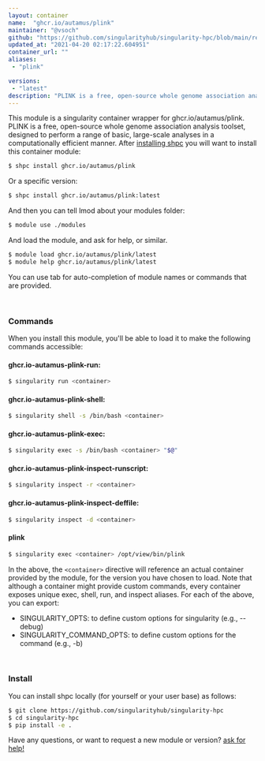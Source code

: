 ```yaml
---
layout: container
name:  "ghcr.io/autamus/plink"
maintainer: "@vsoch"
github: "https://github.com/singularityhub/singularity-hpc/blob/main/registry/ghcr.io/autamus/plink/container.yaml"
updated_at: "2021-04-20 02:17:22.604951"
container_url: ""
aliases:
 - "plink"

versions:
 - "latest"
description: "PLINK is a free, open-source whole genome association analysis toolset, designed to perform a range of basic, large-scale analyses in a computationally efficient manner."
---
```


This module is a singularity container wrapper for ghcr.io/autamus/plink.
PLINK is a free, open-source whole genome association analysis toolset, designed to perform a range of basic, large-scale analyses in a computationally efficient manner.
After [installing shpc](#install) you will want to install this container module:

```bash
$ shpc install ghcr.io/autamus/plink
```

Or a specific version:

```bash
$ shpc install ghcr.io/autamus/plink:latest
```

And then you can tell lmod about your modules folder:

```bash
$ module use ./modules
```

And load the module, and ask for help, or similar.

```bash
$ module load ghcr.io/autamus/plink/latest
$ module help ghcr.io/autamus/plink/latest
```

You can use tab for auto-completion of module names or commands that are provided.

<br>

### Commands

When you install this module, you'll be able to load it to make the following commands accessible:

#### ghcr.io-autamus-plink-run:

```bash
$ singularity run <container>
```

#### ghcr.io-autamus-plink-shell:

```bash
$ singularity shell -s /bin/bash <container>
```

#### ghcr.io-autamus-plink-exec:

```bash
$ singularity exec -s /bin/bash <container> "$@"
```

#### ghcr.io-autamus-plink-inspect-runscript:

```bash
$ singularity inspect -r <container>
```

#### ghcr.io-autamus-plink-inspect-deffile:

```bash
$ singularity inspect -d <container>
```


#### plink
       
```bash
$ singularity exec <container> /opt/view/bin/plink
```



In the above, the `<container>` directive will reference an actual container provided
by the module, for the version you have chosen to load. Note that although a container
might provide custom commands, every container exposes unique exec, shell, run, and
inspect aliases. For each of the above, you can export:

 - SINGULARITY_OPTS: to define custom options for singularity (e.g., --debug)
 - SINGULARITY_COMMAND_OPTS: to define custom options for the command (e.g., -b)

<br>
  
### Install

You can install shpc locally (for yourself or your user base) as follows:

```bash
$ git clone https://github.com/singularityhub/singularity-hpc
$ cd singularity-hpc
$ pip install -e .
```

Have any questions, or want to request a new module or version? [ask for help!](https://github.com/singularityhub/singularity-hpc/issues)